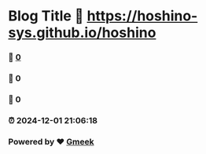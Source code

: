 # Blog Title :link: https://hoshino-sys.github.io/hoshino 
### :page_facing_up: [0](https://hoshino-sys.github.io/hoshino/tag.html) 
### :speech_balloon: 0 
### :hibiscus: 0 
### :alarm_clock: 2024-12-01 21:06:18 
### Powered by :heart: [Gmeek](https://github.com/Meekdai/Gmeek)
